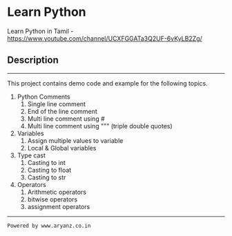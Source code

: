 # Learn Python
Learn Python in Tamil - https://www.youtube.com/channel/UCXFGGATa3Q2UF-6vKyLB2Zg/

## Description
-------------------------------------------
This project contains demo code and example for the following topics.

1. Python Comments
   1. Single line comment
   2. End of the line comment
   3. Multi line comment using #
   4. Multi line comment using """ (triple double quotes)
2. Variables 
   1. Assign multiple values to variable
   2. Local & Global variables 
3. Type cast
   1. Casting to int
   2. Casting to float
   3. Casting to str
4. Operators
    1. Arithmetic operators
    2. bitwise operators
    3. assignment operators




---------------------------------------------
``` 
Powered by www.aryanz.co.in
```